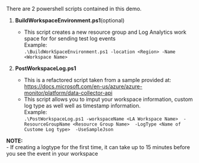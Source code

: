 There are 2 powershell scripts contained in this demo.
1. **BuildWorkspaceEnvironment.ps1**(optional)
	- This script creates a new resource group and Log Analytics work space for for sending test log events <br />
	Example: <br />
	``
.\BuildWorkSpaceEnvironment.ps1 -location <Region> -Name <Workspace Name> 
``

2.  **PostWorkspaceLog.ps1**
	- This is a refactored script taken from a sample provided at: https://docs.microsoft.com/en-us/azure/azure-monitor/platform/data-collector-api
	- This script allows you to imput your workspace information, custom log type as well well as timestamp information. <br /> 
	Example: <br />
	``
.\PostWorkspaceLog.ps1 -workspaceName <LA Workspace Name> 
                                        -ResourceGroupName <Resource Group Name> 
										-LogType <Name of Custome Log type> 
										-UseSampleJson
``

**NOTE:** <br />
	- If creating a logtype for the first time, it can take up to 15 minutes before you see the event in your workspace